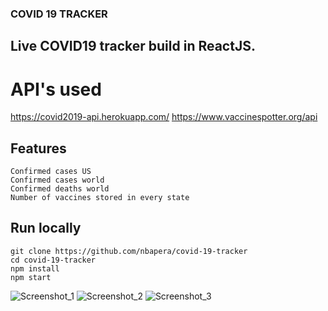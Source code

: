### COVID 19 TRACKER

## Live COVID19 tracker build in ReactJS.

# API's used
  https://covid2019-api.herokuapp.com/
  https://www.vaccinespotter.org/api
  
  
## Features
    Confirmed cases US
    Confirmed cases world
    Confirmed deaths world
    Number of vaccines stored in every state

## Run locally
    git clone https://github.com/nbapera/covid-19-tracker
    cd covid-19-tracker
    npm install
    npm start

![Screenshot_1](https://user-images.githubusercontent.com/89864563/138553293-46221488-c2f0-4b8c-85a8-c872c70e4d71.png)
![Screenshot_2](https://user-images.githubusercontent.com/89864563/138553292-69debe14-32a8-4c62-bb8a-62a7a5c61a98.png)
![Screenshot_3](https://user-images.githubusercontent.com/89864563/138553291-7a897c7a-ac18-4f55-a27b-f21b262bdf5e.png)
